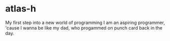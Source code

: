 # atlas-h
My first step into a new world of programming
I am an aspiring programmer, 'cause I wanna be like my dad, who progammed on punch card back in the day.
